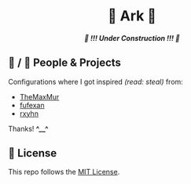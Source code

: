 <h1 align="center"> 🏰 Ark 🏯 </h1>

<h5 align="center"> 🚧 !!! Under Construction !!! 🚧 </h5>

## 👥 / 📄 People & Projects
Configurations where I got inspired *(read: steal)* from:

+ [TheMaxMur](https://github.com/TheMaxMur/NixOS-Configuration)
+ [fufexan](https://github.com/fufexan/dotfiles)
+ [rxyhn](https://github.com/rxyhn/yuki)

Thanks! **^__^**

## 📜 License
This repo follows the [MIT License](https://opensource.org/licenses/MIT).